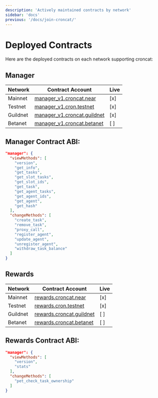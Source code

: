 ```yaml
---
description: 'Actively maintained contracts by network'
sidebar: 'docs'
previous: '/docs/join-croncat/'
---
```


# Deployed Contracts

Here are the deployed contracts on each network supporting croncat:

## Manager

| Network | Contract Account | Live |
|----|----|----|
| Mainnet | [manager_v1.croncat.near](https://explorer.near.org/accounts/manager_v1.croncat.near) | [x] |
| Testnet | [manager_v1.cron.testnet](https://explorer.testnet.near.org/accounts/manager_v1.cron.testnet) | [x] |
| Guildnet | [manager_v1.croncat.guildnet](https://explorer.guildnet.near.org/accounts/manager_v1.croncat.guildnet) | [x] |
| Betanet | [manager_v1.croncat.betanet](https://explorer.betanet.near.org/accounts/manager_v1.croncat.betanet) | [ ] |

## Manager Contract ABI:

```json
"manager": {
  "viewMethods": [
    "version",
    "get_info",
    "get_tasks",
    "get_slot_tasks",
    "get_slot_ids",
    "get_task",
    "get_agent_tasks",
    "get_agent_ids",
    "get_agent",
    "get_hash"
  ],
  "changeMethods": [
    "create_task",
    "remove_task",
    "proxy_call",
    "register_agent",
    "update_agent",
    "unregister_agent",
    "withdraw_task_balance"
  ]
}
```


## Rewards

| Network | Contract Account | Live |
|----|----|----|
| Mainnet | [rewards.croncat.near](https://explorer.near.org/accounts/rewards.croncat.near) | [x] |
| Testnet | [rewards.cron.testnet](https://explorer.testnet.near.org/accounts/rewards.cron.testnet) | [x] |
| Guildnet | [rewards.croncat.guildnet](https://explorer.guildnet.near.org/accounts/rewards.croncat.guildnet) | [ ] |
| Betanet | [rewards.croncat.betanet](https://explorer.betanet.near.org/accounts/rewards.croncat.betanet) | [ ] |

## Rewards Contract ABI:

```json
"manager": {
  "viewMethods": [
    "version",
    "stats"
  ],
  "changeMethods": [
    "pet_check_task_ownership"
  ]
}
```
